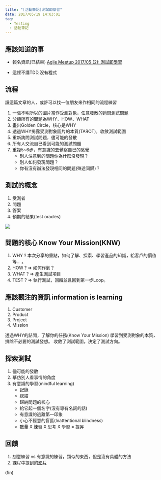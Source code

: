```yaml
---
title: "[活動筆記]測試即學習"
date: 2017/05/19 14:03:01
tag:
  - Testing
  - 活動筆記
---
```

## 應該知道的事

- 報名資訊(已結束)
[Agile Meetup 2017/05 (2): 測試即學習](http://www.accupass.com/go/testingislearning)

- 這裡不講TDD,沒有程式

## 流程

讀這篇文章的人，或許可以找一位朋友來作相同的流程練習

1. 一張不明所以的圖片當作受測對象，任意發散的詢問測試問題
2. 分類所有的問題為WHY、HOW、WHAT
3. 畫出Golden Circle，核心是WHY
4. 透過WHY揭露受測對象圖片的本質(TAROT)，收斂測試範圍
5. 重新詢問測試問題，儘可能的發散
6. 所有人交流自已看到可能的測試問題
7. 重複5~6步，有意識的去覺察自已的感覺
   - 別人注意到的問題你為什麼沒發現？
   - 別人如何發現問題？
   - 你有沒有辦法發現相同的問題(殊途同歸)？

## 測試的概念

1. 受測者
2. 問題
3. 答案
4. 預期的結果(test oracles)

![](https://i.imgur.com/Qy8F4Vw.png)

## 問題的核心 Know Your Mission(KNW)

1. WHY ?
   本次分享的重點，如何了解、探索、學習產品的知識，給客戶的價值等… 。
2. HOW ? => 如何作到？
3. WHAT ? => 產生測試項目
4. TEST ? => 執行測試，回饋並且回到第一步Loop。

## 應該觀注的資訊 information is learning

1. Customer
2. Product
3. Project
4. Mission

透過WHY的詰問，了解你的任務(Know Your Mission) 
學習到受測對象的本質，排除不必要的測試發想。
收斂了測試範圍，決定了測試方向。

## 探索測試

1. 儘可能的發散
2. 摹仿別人看事情的角度
3. 有意識的學習(mindful learning)
   - 記錄
   - 總結
   - 歸納問題的核心
   - 給它起一個名字(沒有專有名詞的話)
   - 有意識的逃離第一印象
   - 小心不經意的盲區(Inattentional blindness)
   - 數量 X 練習 X 思考 X 學習 = 提昇

## 回饋

1. 刻意練習 vs 有意識的練習，類似的東西，但是沒有具體的方法
2. 課程中提到的[影片](https://www.ted.com/talks/simon_sinek_how_great_leaders_inspire_action?language=zh-tw)

(fin)

